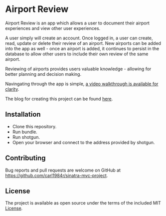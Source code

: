 # Airport Review

  Airport Review is an app which allows a user to document their airport experiences and view other user
  experiences.

  A user simply will create an account.  Once logged in, a user can create, read, update or delete their review of an airport.  New airports can be added into the app as well - once an airport is added, it continues to persist in the database to allow other users to include their own review of the same airport.

  Reviewing of airports provides users valuable knowledge - allowing for better planning and decision making.  

  Navingating through the app is simple, [a video walkthrough is available for clarity](https://drive.google.com/open?id=1325Xog5xKUbn2fXtIi5atgb7_3jIAbfY).

  The blog for creating this project can be found [here](https://carl1984r.github.io/sinatra_portfolio_project_-_07_14_2019).

## Installation

- Clone this repository.
- Run bundle.
- Run shotgun.
- Open your browser and connect to the address provided by shotgun.

## Contributing

  Bug reports and pull requests are welcome on GitHub at https://github.com/carl1984r/sinatra-mvc-project.

## License

  The project is available as open source under the terms of the included MIT [License](https://github.com/carl1984r/sinatra-mvc-project/blob/master/LICENSE.txt).
